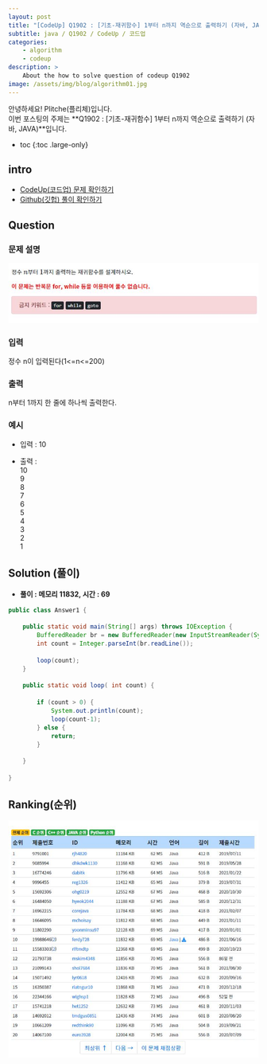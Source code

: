 ```yaml
---
layout: post
title: "[CodeUp] Q1902 : [기초-재귀함수] 1부터 n까지 역순으로 출력하기 (자바, JAVA)"
subtitle: java / Q1902 / CodeUp / 코드업
categories:
    - algorithm
    - codeup
description: >
    About the how to solve question of codeup Q1902
image: /assets/img/blog/algorithm01.jpg
---
```


안녕하세요! Plitche(플리체)입니다.  
이번 포스팅의 주제는 **Q1902 : [기초-재귀함수] 1부터 n까지 역순으로 출력하기 (자바, JAVA)**입니다.

* toc
{:toc .large-only}

## intro
* [CodeUp(코드업) 문제 확인하기](https://codeup.kr/problem.php?id=1902)  
* [Github(깃헙) 풀이 확인하기](https://github.com/plitche/CodeUp_Solution/tree/master/Q1901~Q2000/Q1902)  

## Question
### 문제 설명
![](/assets/post/codeup/Q1900~Q1999/20211231/01.JPG)  

### 입력
정수 n이 입력된다(1<=n<=200)  

### 출력
n부터 1까지 한 줄에 하나씩 출력한다.  
  
### 예시
* 입력 : 10  
  
* 출력 :  
10  
9  
8  
7   
6  
5  
4  
3  
2  
1  
  
## Solution (풀이)
* **풀이 : 메모리 11832, 시간 : 69**  

```java
public class Answer1 {
	
	public static void main(String[] args) throws IOException {
        BufferedReader br = new BufferedReader(new InputStreamReader(System.in));
        int count = Integer.parseInt(br.readLine());
        
        loop(count);
	}
	
	public static void loop( int count) {
		
		if (count > 0) {
			System.out.println(count);
			loop(count-1);
		} else {
			return;
		}
		
	}
    	 
}
```  

## Ranking(순위)
![](/assets/post/codeup/Q1900~Q1999/20211231/03.JPG)  